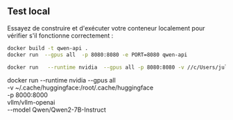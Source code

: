 ## Test local

Essayez de construire et d'exécuter votre conteneur localement pour vérifier s'il fonctionne correctement :

```bash
docker build -t qwen-api .
docker run  --gpus all  -p 8080:8080 -e PORT=8080 qwen-api 

docker run   --runtime nvidia  --gpus all -p 8080:8080 -v //c/Users/julie/Desktop/gcloudllm/CloudRun-LLM/model:/model -e PORT=8080 qwen-api
```

docker run --runtime nvidia --gpus all \
    -v ~/.cache/huggingface:/root/.cache/huggingface \
    -p 8000:8000 \
    vllm/vllm-openai \
    --model Qwen/Qwen2-7B-Instruct